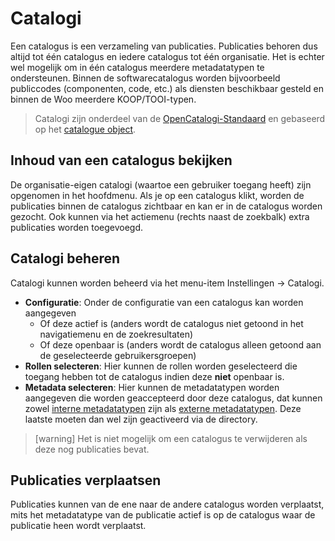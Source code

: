 # Catalogi

Een catalogus is een verzameling van publicaties. Publicaties behoren dus altijd tot één catalogus en iedere catalogus tot één organisatie. Het is echter wel mogelijk om in één catalogus meerdere metadatatypen te ondersteunen. Binnen de softwarecatalogus worden bijvoorbeeld publiccodes (componenten, code, etc.) als diensten beschikbaar gesteld en binnen de Woo meerdere KOOP/TOOI-typen.

> Catalogi zijn onderdeel van de [OpenCatalogi-Standaard]() en gebaseerd op het [catalogue object](https://conduction.stoplight.io/docs/open-catalogi/pk8bsjw0539dv-catalogue).

## Inhoud van een catalogus bekijken

De organisatie-eigen catalogi (waartoe een gebruiker toegang heeft) zijn opgenomen in het hoofdmenu. Als je op een catalogus klikt, worden de publicaties binnen de catalogus zichtbaar en kan er in de catalogus worden gezocht. Ook kunnen via het actiemenu (rechts naast de zoekbalk) extra publicaties worden toegevoegd.

## Catalogi beheren

Catalogi kunnen worden beheerd via het menu-item Instellingen -> Catalogi.

- **Configuratie**: Onder de configuratie van een catalogus kan worden aangegeven
  - Of deze actief is (anders wordt de catalogus niet getoond in het navigatiemenu en de zoekresultaten)
  - Of deze openbaar is (anders wordt de catalogus alleen getoond aan de geselecteerde gebruikersgroepen)
- **Rollen selecteren**: Hier kunnen de rollen worden geselecteerd die toegang hebben tot de catalogus indien deze **niet** openbaar is.
- **Metadata selecteren**: Hier kunnen de metadatatypen worden aangegeven die worden geaccepteerd door deze catalogus, dat kunnen zowel [interne metadatatypen](metadata.md) zijn als [externe metadatatypen](directory.md). Deze laatste moeten dan wel zijn geactiveerd via de directory.

> [warning] Het is niet mogelijk om een catalogus te verwijderen als deze nog publicaties bevat.

## Publicaties verplaatsen

Publicaties kunnen van de ene naar de andere catalogus worden verplaatst, mits het metadatatype van de publicatie actief is op de catalogus waar de publicatie heen wordt verplaatst.
